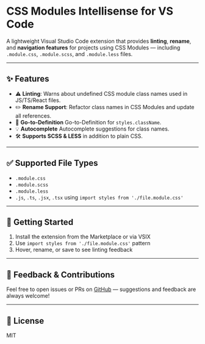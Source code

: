 # CSS Modules Intellisense for VS Code

A lightweight Visual Studio Code extension that provides **linting**, **rename**, and **navigation features** for projects using CSS Modules — including `.module.css`, `.module.scss`, and `.module.less` files.

---

## ✨ Features

- ⚠️ **Linting**: Warns about undefined CSS module class names used in JS/TS/React files.
- ✏️ **Rename Support**: Refactor class names in CSS Modules and update all references.
- 🧭 **Go-to-Definition** Go-to-Definition for `styles.className`.
- 💡 **Autocomplete** Autocomplete suggestions for class names.
- 🛠️ **Supports SCSS & LESS** in addition to plain CSS.

---

## ✅ Supported File Types

- `.module.css`
- `.module.scss`
- `.module.less`
- `.js`, `.ts`, `.jsx`, `.tsx` using `import styles from './file.module.css'`

---

## 🚀 Getting Started

1. Install the extension from the Marketplace or via VSIX
2. Use `import styles from './file.module.css'` pattern
3. Hover, rename, or save to see linting feedback

---

## 📢 Feedback & Contributions

Feel free to open issues or PRs on [GitHub](https://github.com/your-repo) — suggestions and feedback are always welcome!

---

## 📄 License

MIT
